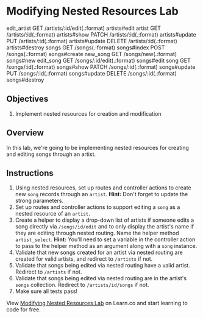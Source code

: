 # Modifying Nested Resources Lab

edit_artist GET    /artists/:id/edit(.:format)             artists#edit
     artist GET    /artists/:id(.:format)                  artists#show
            PATCH  /artists/:id(.:format)                  artists#update
            PUT    /artists/:id(.:format)                  artists#update
            DELETE /artists/:id(.:format)                  artists#destroy
      songs GET    /songs(.:format)                        songs#index
            POST   /songs(.:format)                        songs#create
   new_song GET    /songs/new(.:format)                    songs#new
  edit_song GET    /songs/:id/edit(.:format)               songs#edit
       song GET    /songs/:id(.:format)                    songs#show
            PATCH  /songs/:id(.:format)                    songs#update
            PUT    /songs/:id(.:format)                    songs#update
            DELETE /songs/:id(.:format)                    songs#destroy

## Objectives

1. Implement nested resources for creation and modification

## Overview

In this lab, we're going to be implementing nested resources for
creating and editing songs through an artist.

## Instructions

1. Using nested resources, set up routes and controller actions to
   create new `song` records through an `artist`. **Hint:** Don't forget
to update the strong parameters.
2. Set up routes and controller actions to support editing a `song` as a
   nested resource of an `artist`.
3. Create a helper to display a drop-down list of artists if someone
   edits a song directly via `/songs/id/edit` and to only display the
artist's name if they are editing through nested routing. Name the
helper method `artist_select`. **Hint:** You'll need to set a variable
in the controller action to pass to the helper method as an argument
along with a `song` instance.
4. Validate that new songs created for an artist via nested routing are
   created for valid artists, and redirect to `/artists` if not.
5. Validate that songs being edited via nested routing have a valid artist. Redirect to `/artists` if not.
6. Validate that songs being edited via nested routing are in the
   artist's `songs` collection. Redirect to `/artists/id/songs` if not.
7. Make sure all tests pass!

<p data-visibility='hidden'>View <a href='https://learn.co/lessons/diy-nested-resources-lab' title='Modifying Nested Resources Lab'>Modifying Nested Resources Lab</a> on Learn.co and start learning to code for free.</p>
